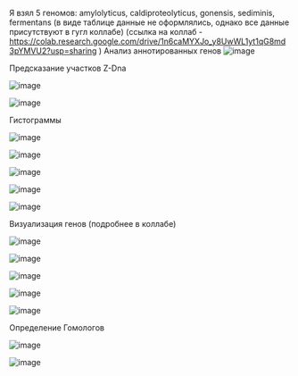 Я взял 5 геномов: amylolyticus, сaldiproteolyticus, gonensis, sediminis, fermentans (в виде таблице данные не оформлялись, однако все данные присутствуют в гугл коллабе)
(ссылка на коллаб - https://colab.research.google.com/drive/1n6caMYXJo_y8UwWL1yt1qG8md3pYMVU2?usp=sharing )
Анализ аннотированных генов
![image](https://user-images.githubusercontent.com/43177979/173360396-33af27f8-81c2-45b6-8ee5-ba97b0e15a0c.png)

Предсказание участков Z-Dna

![image](https://user-images.githubusercontent.com/43177979/173364658-5bd4a9a1-0cb9-417e-81b3-45a981b85a16.png)

![image](https://user-images.githubusercontent.com/43177979/173364860-946e69c2-4c76-4150-b0c7-442b63e4d66b.png)

Гистограммы

![image](https://user-images.githubusercontent.com/43177979/173365679-463395d4-e8d1-4615-a587-17344d2b3c7a.png)

![image](https://user-images.githubusercontent.com/43177979/173365935-cecf8d8f-f2fe-4abf-9f7f-635d43323200.png)

![image](https://user-images.githubusercontent.com/43177979/173366129-28e3b1ca-98b5-4690-92a4-defc32ca41c7.png)

![image](https://user-images.githubusercontent.com/43177979/173366348-d2563478-6e03-4475-bd16-c9d4cc21bb4b.png)

![image](https://user-images.githubusercontent.com/43177979/173366521-02c58a21-c152-4d7f-97d0-94e7697b8427.png)

Визуализация генов
(подробнее в коллабе)

![image](https://user-images.githubusercontent.com/43177979/173384308-a47ef519-7b29-4cd1-9e2c-5b1ca3d3f5dd.png)

![image](https://user-images.githubusercontent.com/43177979/173380666-83b03e8d-789c-4620-83f4-ca2f8febcf66.png)

![image](https://user-images.githubusercontent.com/43177979/173384646-ead16ec1-25a6-4b0b-bdcd-4b5bd109b67f.png)

![image](https://user-images.githubusercontent.com/43177979/173383851-a7a692f6-0302-4ff2-b13b-b76941e39a8f.png)

![image](https://user-images.githubusercontent.com/43177979/173383517-8cd049bd-48c3-4a04-8685-61f3fe80528a.png)

Определение Гомологов

![image](https://user-images.githubusercontent.com/43177979/173392794-2b2168f3-1659-4f50-998a-2ba2d0798d4d.png)

![image](https://user-images.githubusercontent.com/43177979/173430180-6cde45cb-3a5f-41aa-8dce-8aee1080d5c3.png)
